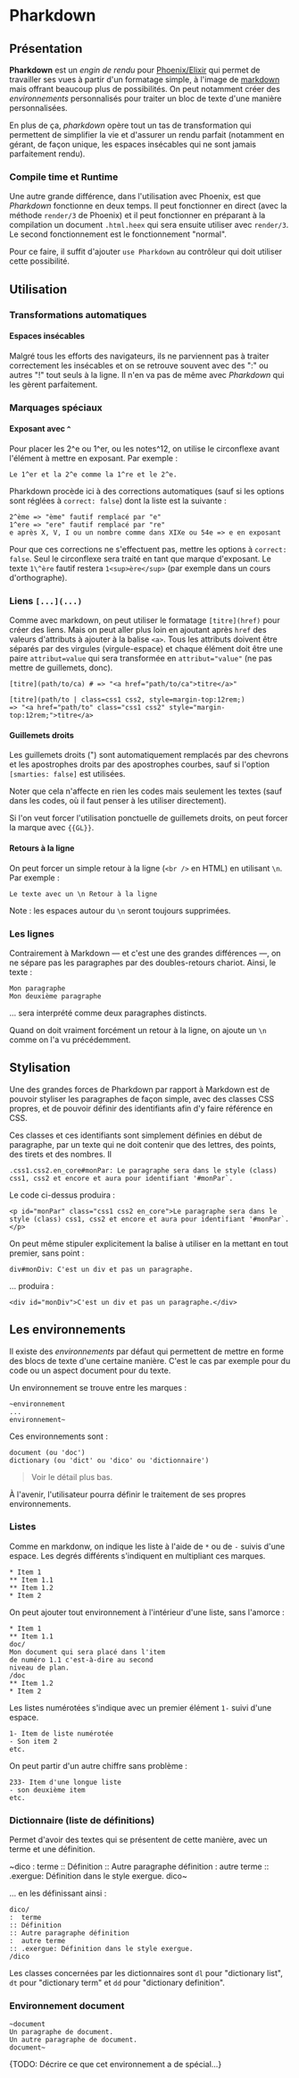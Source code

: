 # Pharkdown

## Présentation

**Pharkdown** est un *engin de rendu* pour [Phoenix/Elixir](https://elixir-lang.org/docs.html) qui permet de travailler ses vues à partir d'un formatage simple, à l'image de [markdown](https://fr.wikipedia.org/wiki/Markdown) mais offrant beaucoup plus de possibilités. On peut notamment créer des *environnements* personnalisés pour traiter un bloc de texte d'une manière personnalisées.

En plus de ça, *pharkdown* opère tout un tas de transformation qui permettent de simplifier la vie et d'assurer un rendu parfait (notamment en gérant, de façon unique, les espaces insécables qui ne sont jamais parfaitement rendu).

### Compile time et Runtime

Une autre grande différence, dans l'utilisation avec Phoenix, est que *Pharkdown* fonctionne en deux temps. Il peut fonctionner en direct (avec la méthode `render/3` de Phoenix) et il peut fonctionner en préparant à la compilation un document `.html.heex` qui sera ensuite utiliser avec `render/3`. Le second fonctionnement est le fonctionnement "normal".

Pour ce faire, il suffit d'ajouter `use Pharkdown` au contrôleur qui doit utiliser cette possibilité.

## Utilisation

### Transformations automatiques

#### Espaces insécables

Malgré tous les efforts des navigateurs, ils ne parviennent pas à traiter correctement les insécables et on se retrouve souvent avec des ":" ou autres "!" tout seuls à la ligne. Il n'en va pas de même avec *Pharkdown* qui les gèrent parfaitement.

### Marquages spéciaux

#### Exposant avec `^`

Pour placer les 2^e ou 1^er, ou les notes^12, on utilise le circonflexe avant l'élément à mettre en exposant. Par exemple :

~~~
Le 1^er et la 2^e comme la 1^re et le 2^e.
~~~

Pharkdown procède ici à des corrections automatiques (sauf si les options sont réglées à `correct: false`) dont la liste est la suivante :

~~~
2^ème => "ème" fautif remplacé par "e"
1^ere => "ere" fautif remplacé par "re"
e après X, V, I ou un nombre comme dans XIXe ou 54e => e en exposant
~~~

Pour que ces corrections ne s'effectuent pas, mettre les options à `correct: false`. Seul le circonflexe sera traité en tant que marque d'exposant. Le texte `1\^ère` fautif restera `1<sup>ère</sup>` (par exemple dans un cours d'orthographe).


### Liens `[...](...)`

Comme avec markdown, on peut utiliser le formatage `[titre](href)` pour créer des liens. Mais on peut aller plus loin en ajoutant après `href` des valeurs d'attributs à ajouter à la balise `<a>`. Tous les attributs doivent être séparés par des virgules (virgule-espace) et chaque élément doit être une paire `attribut=value` qui sera transformée en `attribut="value"` (ne pas mettre de guillemets, donc).

~~~~
[titre](path/to/ca) # => "<a href="path/to/ca">titre</a>"

[titre](path/to | class=css1 css2, style=margin-top:12rem;)
=> "<a href="path/to" class="css1 css2" style="margin-top:12rem;">titre</a>
~~~~

#### Guillemets droits

Les guillemets droits (") sont automatiquement remplacés par des chevrons et les apostrophes droits par des apostrophes courbes, sauf si l'option `[smarties: false]` est utilisées.

Noter que cela n'affecte en rien les codes mais seulement les textes (sauf dans les codes, où il faut penser à les utiliser directement).

Si l'on veut forcer l'utilisation ponctuelle de guillemets droits, on peut forcer la marque avec `{{GL}}`.

#### Retours à la ligne

On peut forcer un simple retour à la ligne (`<br />` en HTML) en utilisant `\n`. Par exemple :

~~~
Le texte avec un \n Retour à la ligne
~~~

Note : les espaces autour du `\n` seront toujours supprimées.

### Les lignes

Contrairement à Markdown — et c'est une des grandes différences —, on ne sépare pas les paragraphes par des doubles-retours chariot. Ainsi, le texte :

~~~
Mon paragraphe
Mon deuxième paragraphe
~~~

… sera interprété comme deux paragraphes distincts.

Quand on doit vraiment forcément un retour à la ligne, on ajoute un `\n` comme on l'a vu précédemment.

## Stylisation

Une des grandes forces de Pharkdown par rapport à Markdown est de pouvoir styliser les paragraphes de façon simple, avec des classes CSS propres, et de pouvoir définir des identifiants afin d'y faire référence en CSS.

Ces classes et ces identifiants sont simplement définies en début de paragraphe, par un texte qui ne doit contenir que des lettres, des points, des tirets et des nombres. Il 

~~~
.css1.css2.en_core#monPar: Le paragraphe sera dans le style (class) css1, css2 et encore et aura pour identifiant '#monPar`.
~~~

Le code ci-dessus produira : 

~~~
<p id="monPar" class="css1 css2 en_core">Le paragraphe sera dans le style (class) css1, css2 et encore et aura pour identifiant '#monPar`.</p>
~~~

On peut même stipuler explicitement la balise à utiliser en la mettant en tout premier, sans point :

~~~
div#monDiv: C'est un div et pas un paragraphe.
~~~

… produira :

~~~
<div id="monDiv">C'est un div et pas un paragraphe.</div>
~~~

## Les environnements

Il existe des *environnements* par défaut qui permettent de mettre en forme des blocs de texte d'une certaine manière. C'est le cas par exemple pour du code ou un aspect document pour du texte.

Un environnement se trouve entre les marques :

~~~
~environnement
...
environnement~
~~~

Ces environnements sont :

~~~
document (ou 'doc')
dictionary (ou 'dict' ou 'dico' ou 'dictionnaire')
~~~

> Voir le détail plus bas.

À l'avenir, l'utilisateur pourra définir le traitement de ses propres environnements.

### Listes

Comme en markdonw, on indique les liste à l'aide de `*` ou de `-` suivis d'une espace. Les degrés différents s'indiquent en multipliant ces marques.

~~~
* Item 1
** Item 1.1
** Item 1.2
* Item 2
~~~

On peut ajouter tout environnement à l'intérieur d'une liste, sans l'amorce :

~~~
* Item 1
** Item 1.1
doc/
Mon document qui sera placé dans l'item
de numéro 1.1 c'est-à-dire au second
niveau de plan.
/doc
** Item 1.2
* Item 2
~~~

Les listes numérotées s'indique avec un premier élément `1-` suivi d'une espace.

~~~
1- Item de liste numérotée
- Son item 2
etc.
~~~

On peut partir d'un autre chiffre sans problème :

~~~
233- Item d'une longue liste
- son deuxième item
etc.
~~~

### Dictionnaire (liste de définitions)

Permet d'avoir des textes qui se présentent de cette manière, avec un terme et une définition.

~dico
:  terme
:: Définition
:: Autre paragraphe définition
:  autre terme
:: .exergue: Définition dans le style exergue.
dico~

… en les définissant ainsi :

~~~
dico/
:  terme
:: Définition
:: Autre paragraphe définition
:  autre terme
:: .exergue: Définition dans le style exergue.
/dico
~~~

Les classes concernées par les dictionnaires sont `dl` pour "dictionary list", `dt` pour "dictionary term" et `dd` pour "dictionary definition".

### Environnement document

~~~
~document
Un paragraphe de document.
Un autre paragraphe de document.
document~
~~~

{TODO: Décrire ce que cet environnement a de spécial…}
